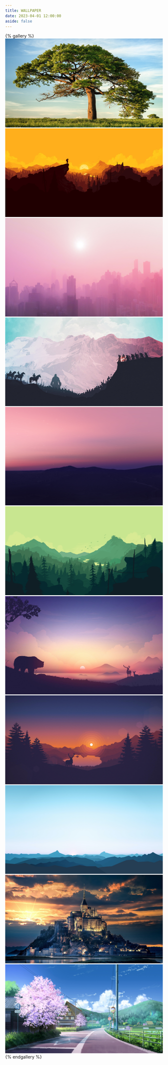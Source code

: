 ```yaml
---
title: WALLPAPER
date: 2023-04-01 12:00:00
aside: false
---
```


{% gallery %}
![](01/1.jpg)
![](01/2.jpg)
![](01/3.jpg)
![](01/4.jpg)
![](01/5.jpg)
![](01/6.jpg)
![](01/7.jpg)
![](01/8.jpg)
![](01/9.jpg)
![](01/10.jpg)
![](01/11.jpg)
{% endgallery %}

